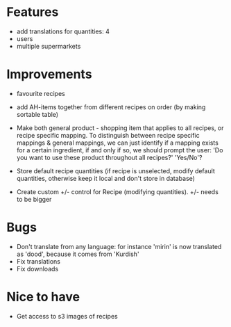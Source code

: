 # Features

- add translations for quantities: 4
- users
- multiple supermarkets

# Improvements

- favourite recipes

- add AH-items together from different recipes on order (by making sortable table)
- Make both general product - shopping item that applies to all recipes, or recipe specific mapping. To distinguish between recipe specific mappings & general mappings, we can just identify if a mapping exists for a certain ingredient, if and only if so, we should prompt the user: 'Do you want to use these product throughout all recipes?' 'Yes/No'?
- Store default recipe quantities (if recipe is unselected, modify default quantities, otherwise keep it local and don't store in database)
- Create custom +/- control for Recipe (modifying quantities). +/- needs to be bigger

# Bugs

- Don't translate from any language: for instance 'mirin' is now translated as 'dood', because it comes from 'Kurdish'
- Fix translations
- Fix downloads

# Nice to have

- Get access to s3 images of recipes
